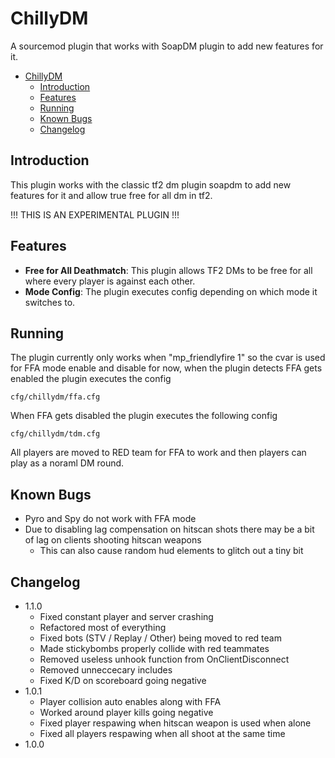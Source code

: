 # ChillyDM

A sourcemod plugin that works with SoapDM plugin to add new features for it.

- [ChillyDM](#chillydm)
    - [Introduction](#introduction)
    - [Features](#features)
    - [Running](#running)
    - [Known Bugs](#known-bugs)
    - [Changelog](#changelog)

## Introduction
This plugin works with the classic tf2 dm plugin soapdm to add new features for it and allow true free for all dm in tf2.

!!! THIS IS AN EXPERIMENTAL PLUGIN !!!

## Features
- **Free for All Deathmatch**: This plugin allows TF2 DMs to be free for all where every player is against each other.
- **Mode Config**: The plugin executes config depending on which mode it switches to.

## Running
The plugin currently only works when "mp_friendlyfire 1" so the cvar is used for FFA mode enable and disable for now, when the plugin detects FFA gets enabled the plugin executes the config
```
cfg/chillydm/ffa.cfg
```
When FFA gets disabled the plugin executes the following config
```
cfg/chillydm/tdm.cfg
```
All players are moved to RED team for FFA to work and then players can play as a noraml DM round.

## Known Bugs
- Pyro and Spy do not work with FFA mode
- Due to disabling lag compensation on hitscan shots there may be a bit of lag on clients shooting hitscan weapons
    - This can also cause random hud elements to glitch out a tiny bit

## Changelog
- 1.1.0
    - Fixed constant player and server crashing
    - Refactored most of everything
    - Fixed bots (STV / Replay / Other) being moved to red team
    - Made stickybombs properly collide with red teammates
    - Removed useless unhook function from OnClientDisconnect
    - Removed unneccecary includes
    - Fixed K/D on scoreboard going negative
- 1.0.1
    - Player collision auto enables along with FFA
    - Worked around player kills going negative
    - Fixed player respawing when hitscan weapon is used when alone
    - Fixed all players respawing when all shoot at the same time
- 1.0.0
